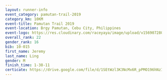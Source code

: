 ```yaml
---
layout: runner-info 
event_category: pamutan-trail-2019 
category_km: 10KM 
event-title: Pamutan Trail 2019 
event-location: Brgy Pamutan, Cebu City, Philippines 
event-logo: https://res.cloudinary.com/raceyaya/image/upload/v1569072806/logo/pamutan-trail_d8abrj.jpg 
overall_rank: 22
gender_rank: 16
bib: 10-015
first_name: Jeremy
last_name: Ling
gender: M
finish_time: 1-38-11
certicate: https://drive.google.com/file/d/1SEtWzl3K3NcMx6R_pPMO196hNzIYNGo1/view?usp=sharing
---
```

